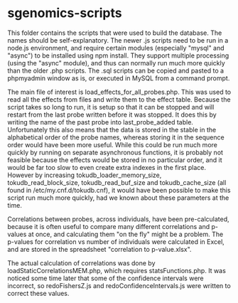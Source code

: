# sgenomics-scripts

This folder contains the scripts that were used to build the database. The names should be self-explanatory. The newer .js scripts need to be run in a node.js environment, and require certain modules (especially "mysql" and "async") to be installed using npm install. They support multiple processing (using the "async" module), and thus can normally run much more quickly than the older .php scripts. The .sql scripts can be copied and pasted to a phpmyadmin window as is, or executed in MySQL from a command prompt.

The main file of interest is load_effects_for_all_probes.php. This was used to read all the effects from files and write them to the effect table. Because the script takes so long to run, it is setup so that it can be stopped and will restart from the last probe written before it was stopped. It does this by writing the name of the past probe into last_probe_added table. Unfortunately this also means that the data is stored in the stable in the alphabetical order of the probe names, whereas storing it in the sequence order would have been more useful.  While this could be run much more quickly by running on separate asynchronous functions, it is probably not feasible because the effects would be stored in no particular order, and it would be far too slow to even create extra indexes in the first place. However by increasing tokudb_loader_memory_size, tokudb_read_block_size, tokudb_read_buf_size and tokudb_cache_size (all found in /etc/my.cnf.d/tokudb.cnf), it would have been possible to make this script run much more quickly, had we known about these parameters at the time.

Correlations between probes, across individuals, have been pre-calculated, because it is often useful to compare many different correlations and p-values at once, and calculating them "on the fly" might be a problem.  The p-values for correlation vs number of individuals were calculated in Excel, and are stored in the spreadsheet "correlation to p-value.xlsx".

The actual calculation of correlations was done by loadStaticCorrelationsMEM.php, which requires statsFunctions.php. It was noticed some time later that some of the confidence intervals were incorrect, so redoFishersZ.js and redoConfidenceIntervals.js were written to correct these values.
